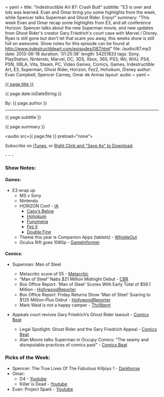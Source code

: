 = yaml =
title: "Indestructible Art 87: Crash Butt"
subtitle: "E3 is over and lots was learned. Evan and Omar bring you some highlights from the week, while Spencer talks Superman and Ghost Rider. Enjoy!"
summary: "This week Evan and Omar recap some highlights from E3, and alt conference Horizon. Spencer talks about the new Superman movie, and new updates from Ghost Rider's creator Gary Friedrich's court case with Marvel / Disney. Ryan is still gone but don't let that scare you away, this weeks show is still full on awesome. Show notes for this episode can be found at http://www.indestructibleart.com/episodes/087.html"
file: /audio/87.mp3
date: 2013-06-18
duration: '01:25:38'
length: 54251833
tags: Sony, PlayStation, Nintendo, Marvel, DC, 3DS, Xbox, 360, PS3, Wii, WiiU, PS4, PSN, XBLA, Vita, Steam, PC, Video Games, Comics, Games, Indestructible Art, E3, Superman, Ghost Rider, Horizon, Fez2, Hohokum, Disney
author: Evan Campbell, Spencer Carney, Omar de Armas
layout: audio
= yaml =

<a href="{{ page.url }}" class='postTitleLink'><p class='postTitle'>{{ page.title }}</p></a>
<p class='postPublished'>{{ page.date.toDateString }}</p>
<p class='postAuthor'>By: {{ page.author }}</p>
<hr>
<p class='podcastSummary'>{{ page.subtitle }}</p>

<p class='podcastSummary'>{{ page.summary }}</p>

<audio src={{ page.file }} preload="none"></audio>
<p class='subLinks'>Subscribe on <a href='http://bit.ly/iapodcast'>iTunes</a>, or <a href={{ page.file }}>Right Click and "Save As" to Download</a>.</p>
- - -

### Show Notes:  ###
#### Games: ####
* E3 wrap up
    * MS v Sony
    * Nintendo
    * HORIZON Conf - [IA](http://www.indestructibleart.com/posts/2013-06-13-HORIZON.html)
        * [Capy’s Below](http://horizon.venuspatrol.com/games/below/)
        * [Hohokum](http://horizon.venuspatrol.com/games/hohokum/)
        * [Funomena](http://horizon.venuspatrol.com/games/funomena/)
        * [Fez II](http://horizon.venuspatrol.com/games/fez-ii/)
        * [Double Fine](http://horizon.venuspatrol.com/games/broken-age/)
    * Theme this year is Companion Apps (tablets) - [WhistleOut](http://www.whistleout.com/blog/dont-forget-about-tablets-at-e3)
    * Oculus Rift goes 1080p - [GameInformer](http://www.gameinformer.com/b/news/archive/2013/06/14/the-oculus-rift-hd-fulfills-the-technology_2700_s-promise.aspx)
  
#### Comics: ####
* Superman: Man of Steel
    * Metacritic score of 55 - [Metacritic](http://www.metacritic.com/movie/man-of-steel)
    * “Man of Steel” Nabs $21 Million Midnight Debut - [CBR](http://www.comicbookresources.com/?page=article&id=46084)
    * Box Office Report: 'Man of Steel' Scores With Early Total of $56.1 Million - [HollywoodReporter](http://www.hollywoodreporter.com/news/box-office-report-man-steel-569432)
    * Box Office Report: Friday Returns Show 'Man of Steel' Soaring to $125 Million-Plus Debut - [HollywoodReporter](http://www.hollywoodreporter.com/news/box-office-report-friday-returns-569256)
    * Mark Waid is not a happy camper - [Thrillbent](http://thrillbent.com/blog/man-of-steel-since-you-asked/)

* Appeals court revives Gary Friedrich’s Ghost Rider lawsuit - [Comics Beat](http://comicsbeat.com/appeals-court-revives-gary-friedrichs-ghost-rider-law-suit/)
    * Legal Spotlight: Ghost Rider and the Gary Friedrich Appeal - [Comics Beat](http://comicsbeat.com/legal-spotlight-ghost-rider-and-the-gary-friedrich-appeal/)
    * Alan Moore talks Superman in Occupy Comics: “The seamy and disreputable practices of comics past” - [Comics Beat](http://comicsbeat.com/alan-moore-talks-superman-in-occupy-comics-the-seamy-and-disreputable-practices-of-comics-past/)
  
### Picks of the Week: ###
* Spencer: The True Lives Of The Fabulous Killjoys 1 - [Darkhorse](http://www.darkhorse.com/Comics/16-705/The-True-Lives-of-the-Fabulous-Killjoys-1-Becky-Cloonan-cover)
* Omar:
    * D4 - [Youtube](http://www.youtube.com/watch?v=Qq5dB4OhBLY)
    * Killer is Dead - [Youtube](http://www.youtube.com/watch?v=4_4B4_1MYXM)
* Evan: Project Spark - [Youtube](http://www.youtube.com/watch?v=QEaS1Joxq0w)